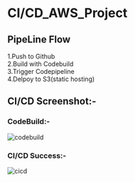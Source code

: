 # CI/CD_AWS_Project

## PipeLine Flow
1.Push to Github <br>
2.Build with Codebuild <br>
3.Trigger Codepipeline <br>
4.Delpoy to S3(static hosting)

## CI/CD Screenshot:-
### CodeBuild:-
![codebuild](https://github.com/user-attachments/assets/ee912ea5-efee-488e-a70f-2ba55b2da5af)
### CI/CD Success:-
![cicd](https://github.com/user-attachments/assets/db178349-5bc6-41c2-b2b4-a7895cd27750)





